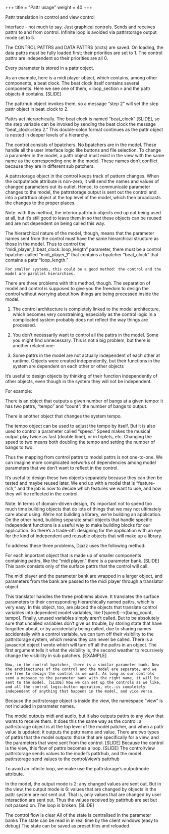 +++
title = "Pattr usage"
weight = 40
+++

Pattr translation in control and view control

Interface - not much to say. Just graphical controls.
Sends and receives pattrs to and from control. Infinite loop is avoided via pattrstorage output mode set to 5.



 The CONTROL PATTRS and DATA PATTRS (dicts) are saved.
	On loading, the data pattrs must be fully loaded first; their priorities are set to 1.
	The control pattrs are independent so their priorities are all 0.




Every parameter is stored in a pattr object.

As an example, here is a midi player object, which contains, among other components, a beat clock. The beat clock itself contains several components. Here we see one of them, « loop_section » and the pattr objects it contains. [SLIDE]

The pattrhub object invokes them, so a message “step 2” will set the step pattr object in beat_clock to 2.

Pattrs act hierarchically. The beat clock is named “beat_clock” [SLIDE], so the step variable can be invoked by sending the beat clock the message “beat_clock::step 2.” This double-colon format continues as the pattr object is nested in deeper levels of a hierarchy.

The control consists of bpatchers. No bpatchers are in the model. These handle all the user interface logic like buttons and file selection. To change a parameter in the model, a pattr object must exist in the view with the same name as the corresponding one in the model. These names don’t conflict because they are in different sub patchers.

 A pattrstorage object in the control keeps track of pattern changes. When the outputmode attribute is non-zero, it will send the names and values of changed parameters out its outlet.  Hence, to communicate parameter changes to the model, the pattrstorage output is sent out the control and into a pattrthub object at the top level of the model, which then broadcasts the changes to the proper places.

Note: with this method, the interior pattrhub objects end up not being used at all, but it’s still good to leave them in so that these objects can be reused and are not dependent on being called this way.


 The hierarchical nature of the model, though, means that the parameter names sent from the control must have the same hierarchical structure as those in the model. Thus to control the “midi_player_1::beat_clock::loop_length” parameter, there must be a control bpatcher called “midi_player_1” that contains a bpatcher “beat_clock” that contains a pattr “loop_length.”

	For smaller systems, this could be a good method: the control and the model are parallel hierarchies.

There are three problems with this method, though. The separation of model and control is supposed to give you the freedom to design the control without worrying about how things are being processed inside the model.

 1. The control architecture is completely linked to the model architecture, which becomes very constraining, especially as the control logic in a complicated system probably does not reflect the way things are processed.
  
 2. You don’t necessarily want to control all the pattrs in the model. Some you might find unnecessary. This is not a big problem, but there is another related one:
 3. Some pattrs in the model are not actually independent of each other at runtime.    Objects were created independently, but their functions in the system are dependent on each other or other objects

It’s useful to design objects by thinking of their function independently of other objects, even though in the system they will not be independent. 

For example: 
	
There is an object that outputs a given number of bangs at a given tempo: it has two pattrs, “tempo” and “count”: the number of bangs to output. 

There is another object that changes the system tempo. 

The tempo object can be used to adjust the tempo by itself. But it is also used to control a parameter called “speed.”
 Speed makes the musical output play twice as fast (double time), or in triplets, etc. Changing the speed to two means both doubling the tempo and setting the number of bangs to two. 

Thus the mapping from control pattrs to model pattrs is not one-to-one. We can imagine more complicated networks of dependencies among model parameters that we don’t want to reflect in the control.

It’s useful to design these two objects separately because they can then be tested and maybe reused later. We end up with a model that is “feature-rich,” and the job is now to decide which features we want to use, and how they will be reflected in the control.

 Note: In terms of domain-driven design, it’s important not to spend too much time building objects that do lots of things that we may not ultimately care about using. We’re not building a library, we’re building an application. On the other hand, building separate small objects that handle specific independent functions is a useful way to make building blocks for our application. So there’s a trade-off: designing for the application with an eye for the kind of independent and reusable objects that will make up a library.  


To address these three problems, Djazz uses the following method:

For each important object that is made up of smaller components containing pattrs, like the “midi player,” there is a parameter bank. [SLIDE] This bank consists only of the surface pattrs that the control will call.

 The midi player and the parameter bank are wrapped in a larger object, and parameters from the bank are passed to the midi player through a translator object.

 This translator handles the three problems above. It translates the surface parameters to their corresponding hierarchically named pattrs, which is very easy. In this object, too, are placed the objects that translate control variables into dependent model variables, like f(speed)—>[bang_count, tempo]. 
	Finally, unused variables simply aren’t called. But to be absolutely sure that uncalled variables don’t give us trouble, by storing state that have forgotten about, or by accidentally being called, due to sharing names accidentally with a control variable, we can turn off their visibility to the pattrstorage system, which means they can never be called. There is a javascript object I wrote which will turn off all the pattrs in an object. The first argument tells it what the visibility is, the second weather to recursively change the visibility in sub patchers. [EXAMPLE]

	Now, in the control bpatcher, there is a similar parameter bank. Now the architectures of the control and the model are separate, and we are free to design the control as we want. As long as our controls send a message to the parameter bank with the right name, it will be sent to the model. [SLIDE] Now we can set up the controls as we like, and all the control logic—button operation, etc.—is completely independent of anything that happens in the model, and vice versa.

 Because the pattrstorage object is inside the view, the namespace “view” is not included in parameter names. 

The model outputs midi and audio, but it also outputs pattrs to any view that wants to receive them. It does this the same way as the control: a pattrstorage object is at the top level of the model patcher, and when a pattr value is updated, it outputs the pattr name and value.
	There are two types of pattrs that the model outputs: those that are specifically for a view, and the parameters that were sent from the control.
[SLIDE]
Because the control is the view, this flow of pattrs becomes a loop. [SLIDE] The control/view pattrstorage sends values to the model’s pattrhub, and the model pattrstorage send values to the control/view’s pattrhub

 To avoid an infinite loop, we make use the pattrstorage’s outputmode attribute.

 In the model, the output mode is 2: any changed values are sent out.
 But in the view, the output mode is 6: values that are changed by objects in the pattr system are not sent out. That is, only values that are changed by user interaction are sent out. Thus the values received by pattrhub are set but not passed on. The loop is broken. [SLIDE]

 The control flow is clear
 All of the state is centralised in the parameter banks
 The state can be read in in real time by the client windows (easy to debug)
 The state can be saved as preset files and reloaded.
